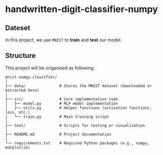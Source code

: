 # handwritten-digit-classifier-numpy

## Dateset
In this project, we use ``MNIST`` to **train** and **test** our model.

## Structure
This project will be origanised as following:

    mnist-numpy-classifier/
    │
    ├── data/               # Stores the MNIST dataset (downloaded or extracted here)
    │
    ├── src/                # Core implementation code
    │   ├── model.py        # MLP model implementation
    │   ├── utils.py        # Helper functions (activation functions, loss, etc.)
    │   └── train.py        # Main training script
    │
    ├── test/               # Scripts for testing or visualization
    │
    ├── README.md           # Project documentation
    │
    └── requirements.txt    # Required Python packages (e.g., numpy, matplotlib)
